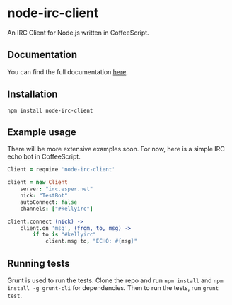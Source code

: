 # node-irc-client


An IRC Client for Node.js written in CoffeeScript.

## Documentation
You can find the full documentation [here](http://rahatarmanahmed.github.io/node-irc-client/).


## Installation
`npm install node-irc-client`

## Example usage
There will be more extensive examples soon. For now, here is a simple IRC echo bot in CoffeeScript.
```coffeescript
Client = require 'node-irc-client'

client = new Client
	server: "irc.esper.net"
	nick: "TestBot"
	autoConnect: false
	channels: ["#kellyirc"]

client.connect (nick) ->
	client.on 'msg', (from, to, msg) ->
		if to is "#kellyirc"
			client.msg to, "ECHO: #{msg}"
```
## Running tests
Grunt is used to run the tests. Clone the repo and run `npm install` and `npm install -g grunt-cli` for dependencies. Then to run the tests, run `grunt test`.

